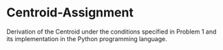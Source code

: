# Centroid-Assignment
Derivation of the Centroid under the conditions specified in Problem 1 and its implementation in the Python programming language.
